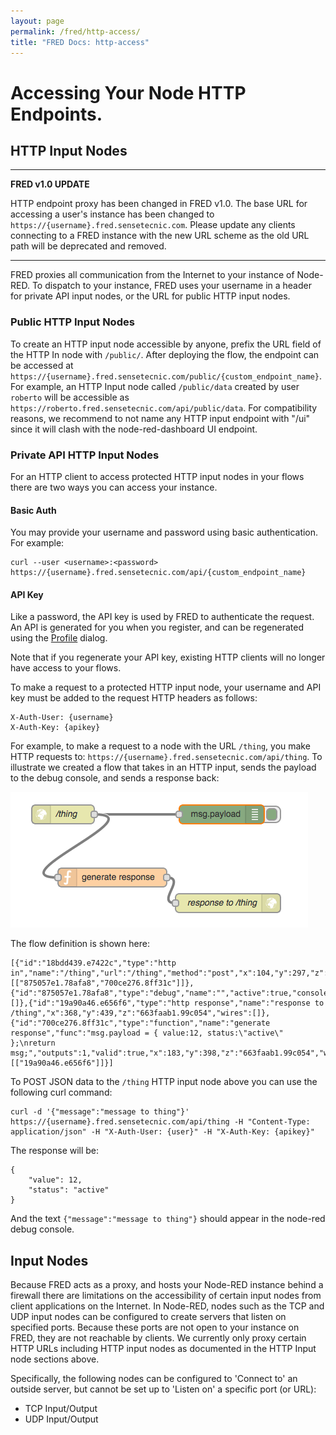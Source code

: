 ```yaml
---
layout: page
permalink: /fred/http-access/
title: "FRED Docs: http-access"
---
```


# Accessing Your Node HTTP Endpoints.


## HTTP Input Nodes

___

**FRED v1.0 UPDATE**

HTTP endpoint proxy has been changed in FRED v1.0. The base URL for accessing a user's instance has been changed to `https://{username}.fred.sensetecnic.com`. Please update any clients connecting to a FRED instance with the new URL scheme as the old URL path will be deprecated and removed.

___

FRED proxies all communication from the Internet to your instance of Node-RED.  To dispatch to your instance, FRED uses your username in a header for private API input nodes, or the URL for public HTTP input nodes.

### Public HTTP Input Nodes
To create an HTTP input node accessible by anyone, prefix the URL field of the HTTP In node with `/public/`.  After deploying the flow, the endpoint can be accessed at `https://{username}.fred.sensetecnic.com/public/{custom_endpoint_name}`. For example, an HTTP Input node called `/public/data` created by user `roberto` will be accessible as `https://roberto.fred.sensetecnic.com/api/public/data`. For compatibility reasons, we recommend to not name any HTTP input endpoint with "/ui" since it will clash with the node-red-dashboard UI endpoint.

### Private API HTTP Input Nodes
For an HTTP client to access protected HTTP input nodes in your flows there are two ways you can access your instance.

#### Basic Auth

You may provide your username and password using basic authentication. For example: 

	curl --user <username>:<password> https://{username}.fred.sensetecnic.com/api/{custom_endpoint_name}

#### API Key

Like a password, the API key is used by FRED to authenticate the request.  An API is generated for you when you register, and can be regenerated using the [Profile](/fred/profile) dialog.

Note that if you regenerate your API key, existing HTTP clients will no longer have access to your flows.

To make a request to a protected HTTP input node, your username and API key must be added to the request HTTP headers as follows:

    X-Auth-User: {username}
    X-Auth-Key: {apikey}

For example, to make a request to a node with the URL `/thing`, you make HTTP requests to: `https://{username}.fred.sensetecnic.com/api/thing`.  To illustrate we created a flow that takes in an HTTP input, sends the payload to the debug console, and sends a response back:

![fred dashboard](/assets/images/sample_http_in1.png "Logo Title Text 1")

The flow definition is shown here:

    [{"id":"18bdd439.e7422c","type":"http in","name":"/thing","url":"/thing","method":"post","x":104,"y":297,"z":"663faab1.99c054","wires":[["875057e1.78afa8","700ce276.8ff31c"]]},{"id":"875057e1.78afa8","type":"debug","name":"","active":true,"console":"false","complete":"false","x":358,"y":297,"z":"663faab1.99c054","wires":[]},{"id":"19a90a46.e656f6","type":"http response","name":"response to /thing","x":368,"y":439,"z":"663faab1.99c054","wires":[]},{"id":"700ce276.8ff31c","type":"function","name":"generate response","func":"msg.payload = { value:12, status:\"active\" };\nreturn msg;","outputs":1,"valid":true,"x":183,"y":398,"z":"663faab1.99c054","wires":[["19a90a46.e656f6"]]}]

To POST JSON data to the `/thing` HTTP input node above you can use the following curl command:

    curl -d '{"message":"message to thing"}' https://{username}.fred.sensetecnic.com/api/thing -H "Content-Type: application/json" -H "X-Auth-User: {user}" -H "X-Auth-Key: {apikey}"

The response will be:

    {
        "value": 12,
        "status": "active"
    }

And the text `{"message":"message to thing"}` should appear in the node-red debug console.

## Input Nodes

Because FRED acts as a proxy, and hosts your Node-RED instance behind a firewall there are limitations on the accessibility of certain input nodes from client applications on the Internet.  In Node-RED, nodes such as the TCP and UDP input nodes can be configured to create servers that listen on specified ports.  Because these ports are not open to your instance on FRED, they are not reachable by clients.  We currently only proxy certain HTTP URLs including HTTP input nodes as documented in the HTTP Input node sections above.

Specifically, the following nodes can be configured to 'Connect to' an outside server, but cannot be set up to 'Listen on' a specific port (or URL):

* TCP Input/Output
* UDP Input/Output